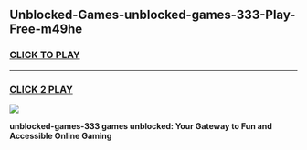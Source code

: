 
## Unblocked-Games-unblocked-games-333-Play-Free-m49he
<h3>
<a href="https://premium76.site?title=unblocked-games-333&ref=17A">CLICK TO PLAY</a></h3>
<hr>

<h3>
<a href="https://premium76.site?title=unblocked-games-333&ref=17A">CLICK 2 PLAY</a>
  
</h3>

<a href="https://premium76.site?title=unblocked-games-333&ref=17A"><img src="https://clearcache.store/games.png"></a>


**unblocked-games-333 games unblocked: Your Gateway to Fun and Accessible Online Gaming**
